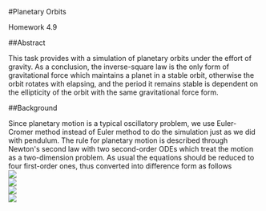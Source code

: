 #Planetary Orbits  

Homework 4.9  

##Abstract  

This task provides with a simulation of planetary orbits under the effort of gravity. As a conclusion, the inverse-square law is the
only form of gravitational force which maintains a planet in a stable orbit, otherwise the orbit rotates with elapsing, and the period
it remains stable is dependent on the ellipticity of the orbit with the same gravitational force form.  

##Background  

Since planetary motion is a typical oscillatory problem, we use Euler-Cromer method instead of Euler method to do the simulation just
as we did with pendulum. The rule for planetary motion is described through Newton's second law with two second-order ODEs which treat
the motion as a two-dimension problem. As usual the equations should be reduced to four first-order ones, thus converted into difference
form as follows  
![](https://camo.githubusercontent.com/6360ae0cac0fcbf444e703ccff428d7ef9d136bf/687474703a2f2f6c617465782e636f6465636f67732e636f6d2f6769662e6c617465783f765f253742782532436926706c75733b31253744253344765f25374278253243692537442d2535436672616325374234253230253543706925354532253230785f25374269253744253744253742725f253742692537442535453325374425354344656c746125323074)  
![](https://camo.githubusercontent.com/dac3d82d16ff87987208b467a1e6b469ff851508/687474703a2f2f6c617465782e636f6465636f67732e636f6d2f6769662e6c617465783f785f2537426926706c75733b31253744253344785f2537426925374426706c75733b765f253742782532436926706c75733b3125374425354344656c746125323074)  
![](https://camo.githubusercontent.com/7e76f28ed493a30f7dca85e122cf261e7f6bef26/687474703a2f2f6c617465782e636f6465636f67732e636f6d2f6769662e6c617465783f765f253742792532436926706c75733b31253744253344765f25374279253243692537442d2535436672616325374234253230253543706925354532253230795f25374269253744253744253742725f253742692537442535453325374425354344656c746125323074)  
![](https://camo.githubusercontent.com/7d4009a6c03ead8447142456ab9549d41cd6e540/687474703a2f2f6c617465782e636f6465636f67732e636f6d2f6769662e6c617465783f795f2537426926706c75733b31253744253344795f2537426925374426706c75733b765f253742792532436926706c75733b3125374425354344656c746125323074)  

